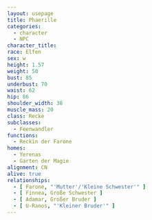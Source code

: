 ```yaml
---
layout: usepage
title: Phaerille
categories:
  - character
  - NPC
character_title:
race: Elfen
sex: w
height: 1.57
weight: 50
bust: 85
underbust: 70
waist: 62
hip: 86
shoulder_width: 38
muscle_mass: 20
class: Recke
subclasses:
  - Feenwandler
functions:
  - Reckin der Farone
homes:
  - Yerenas
  - Garten der Magie
alignment: CN
alive: true
relationships:
  - [ Farone, "'Mutter'/'Kleine Schwester'" ]
  - [ Finnea, Große Schwester ]
  - [ Adamar, Großer Bruder ]
  - [ U-Ranos, "'Kleiner Bruder'" ]
---
```

